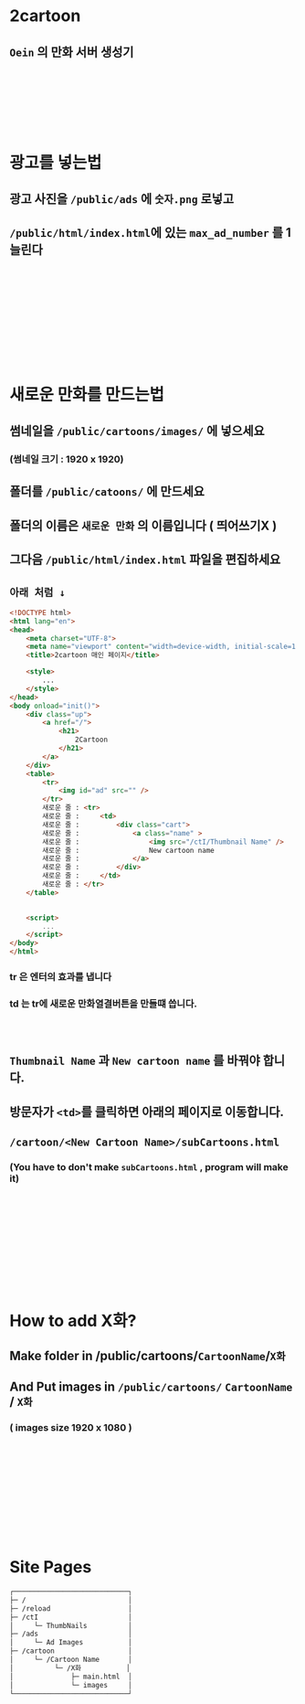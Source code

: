 # 2cartoon
## `Oein` 의 만화 서버 생성기
## ㅤ
## ㅤ
# 광고를 넣는법
## 광고 사진을 ``/public/ads`` 에 ``숫자.png`` 로넣고
## ``/public/html/index.html``에 있는 `max_ad_number` 를 1 늘린다
## ㅤ
## ㅤ
## ㅤ
# 새로운 만화를 만드는법
## 썸네일을 `/public/cartoons/images/` 에 넣으세요
### (썸네일 크기 : 1920 x 1920)
## 폴더를 `/public/catoons/` 에 만드세요
## 폴더의 이름은 ``새로운 만화`` 의 이름입니다 ( 띄어쓰기X )
## 그다음 `/public/html/index.html` 파일을 편집하세요
## `아래 처럼 ↓`
```html
<!DOCTYPE html>
<html lang="en">
<head>
    <meta charset="UTF-8">
    <meta name="viewport" content="width=device-width, initial-scale=1.0">
    <title>2cartoon 매인 페이지</title>

    <style>
        ...
    </style>
</head>
<body onload="init()">
    <div class="up">
        <a href="/">
            <h21>
                2Cartoon
            </h21>
        </a>
    </div>
    <table>
        <tr>
            <img id="ad" src="" />
        </tr>
        새로운 줄 : <tr>
        새로운 줄 :     <td>
        새로운 줄 :         <div class="cart">
        새로운 줄 :             <a class="name" >
        새로운 줄 :                 <img src="/ctI/Thumbnail Name" />
        새로운 줄 :                 New cartoon name
        새로운 줄 :             </a>
        새로운 줄 :         </div>
        새로운 줄 :     </td>
        새로운 줄 : </tr>
    </table>
    

    <script>
        ...
    </script>
</body>
</html>
```
### tr 은 엔터의 효과를 냅니다
### td 는 tr에 새로운 만화열결버튼을 만들떄 씁니다.
###### ㅤ
## `Thumbnail Name` 과 `New cartoon name` 를 바꿔야 합니다.
## 방문자가 `<td>`를 클릭하면 아래의 페이지로 이동합니다.
## `/cartoon/<New Cartoon Name>/subCartoons.html`
### (You have to don't make `subCartoons.html` , program will make it)

## ㅤ
## ㅤ
## ㅤ
# How to add X화?
## Make folder in /public/cartoons/`CartoonName`/`X화`
## And Put images in `/public/cartoons/` ```CartoonName``` / ```X화```
### ( images size 1920 x 1080 )
## ㅤ
## ㅤ
## ㅤ
# Site Pages
```html
┌────────────────────────────┐
├─ /                         │
├─ /reload                   │
├─ /ctI                      │
│     └─ ThumbNails          │
├─ /ads                      │
│     └─ Ad Images           │
├─ /cartoon                  │
│     └─ /Cartoon Name       │
│          └─ /X화           │
│              ├─ main.html  │
│              └─ images     │
└────────────────────────────┘
```